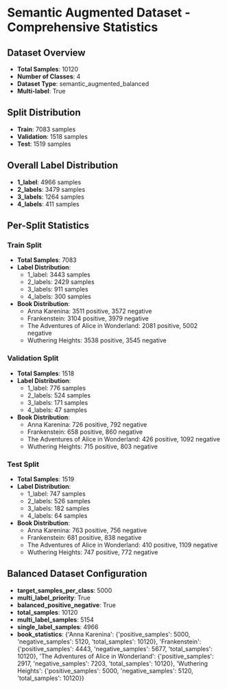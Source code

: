 # Semantic Augmented Dataset - Comprehensive Statistics

## Dataset Overview
- **Total Samples**: 10120
- **Number of Classes**: 4
- **Dataset Type**: semantic_augmented_balanced
- **Multi-label**: True

## Split Distribution
- **Train**: 7083 samples
- **Validation**: 1518 samples
- **Test**: 1519 samples

## Overall Label Distribution
- **1_label**: 4966 samples
- **2_labels**: 3479 samples
- **3_labels**: 1264 samples
- **4_labels**: 411 samples

## Per-Split Statistics
### Train Split
- **Total Samples**: 7083
- **Label Distribution**:
  - 1_label: 3443 samples
  - 2_labels: 2429 samples
  - 3_labels: 911 samples
  - 4_labels: 300 samples
- **Book Distribution**:
  - Anna Karenina: 3511 positive, 3572 negative
  - Frankenstein: 3104 positive, 3979 negative
  - The Adventures of Alice in Wonderland: 2081 positive, 5002 negative
  - Wuthering Heights: 3538 positive, 3545 negative

### Validation Split
- **Total Samples**: 1518
- **Label Distribution**:
  - 1_label: 776 samples
  - 2_labels: 524 samples
  - 3_labels: 171 samples
  - 4_labels: 47 samples
- **Book Distribution**:
  - Anna Karenina: 726 positive, 792 negative
  - Frankenstein: 658 positive, 860 negative
  - The Adventures of Alice in Wonderland: 426 positive, 1092 negative
  - Wuthering Heights: 715 positive, 803 negative

### Test Split
- **Total Samples**: 1519
- **Label Distribution**:
  - 1_label: 747 samples
  - 2_labels: 526 samples
  - 3_labels: 182 samples
  - 4_labels: 64 samples
- **Book Distribution**:
  - Anna Karenina: 763 positive, 756 negative
  - Frankenstein: 681 positive, 838 negative
  - The Adventures of Alice in Wonderland: 410 positive, 1109 negative
  - Wuthering Heights: 747 positive, 772 negative

## Balanced Dataset Configuration
- **target_samples_per_class**: 5000
- **multi_label_priority**: True
- **balanced_positive_negative**: True
- **total_samples**: 10120
- **multi_label_samples**: 5154
- **single_label_samples**: 4966
- **book_statistics**: {'Anna Karenina': {'positive_samples': 5000, 'negative_samples': 5120, 'total_samples': 10120}, 'Frankenstein': {'positive_samples': 4443, 'negative_samples': 5677, 'total_samples': 10120}, 'The Adventures of Alice in Wonderland': {'positive_samples': 2917, 'negative_samples': 7203, 'total_samples': 10120}, 'Wuthering Heights': {'positive_samples': 5000, 'negative_samples': 5120, 'total_samples': 10120}}
